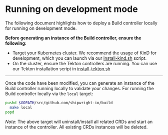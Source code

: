 <!--
Copyright The Shipwright Contributors

SPDX-License-Identifier: Apache-2.0
-->

# Running on development mode

The following document highlights how to deploy a Build controller locally for running on development mode.

**Before generating an instance of the Build controller, ensure the following:**

- Target your Kubernetes cluster. We recommend the usage of KinD for development, which you can launch via our [install-kind.sh](/hack/install-kind.sh) script.
- On the cluster, ensure the Tekton controllers are running. You can use our Tekton installation script in [install-tekton.sh](/hack/install-tekton.sh)

---

Once the code have been modified, you can generate an instance of the Build controller running locally to validate your changes. For running the Build controller locally via the `local` target:

```sh
pushd $GOPATH/src/github.com/shipwright-io/build
  make local
popd
```

_Note_: The above target will uninstall/install all related CRDs and start an instance of the controller. All existing CRDs instances will be deleted.
